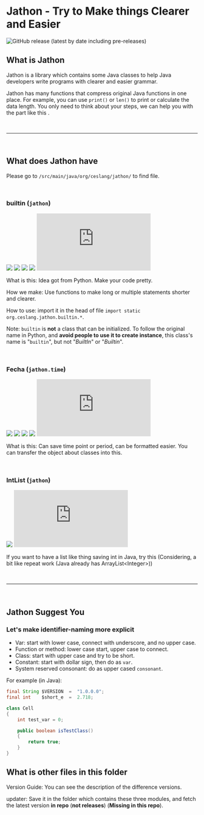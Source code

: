 Jathon - Try to Make things Clearer and Easier
==============================================

![GitHub release (latest by date including pre-releases)](https://img.shields.io/github/v/release/OzelotVanilla/aTool?color=A0D8EF&include_prereleases&logoColor=44617B)

What is Jathon
--------------

Jathon is a library which contains some Java classes to help Java developers write programs with clearer and easier
grammar.

Jathon has many functions that compress original Java functions in one place. For example, you can use `print()`
or `len()` to print or calculate the data length. You only need to think about your steps, we can help you with the part
like this <!-- Some example of Jathon needed -->.

<br />

----

<br />

What does Jathon have
---------------------

Please go to `/src/main/java/org/ceslang/jathon/` to find file.

<br />

### builtin (`jathon`)

![](https://img.shields.io/badge/status-able_to_be_used-fcc800?logoColor=4c6473)
![](https://img.shields.io/github/issues-raw/OzelotVanilla/Jathon/bug:%20builtin?color=f09199&label=bug)
![](https://img.shields.io/github/issues-raw/OzelotVanilla/Jathon/warning:%20builtin?color=F08300&label=warn)
![](https://img.shields.io/github/issues-raw/OzelotVanilla/Jathon/todo:%20builtin?color=38a1db&label=todo)
![](https://img.shields.io/github/size/OzelotVanilla/Jathon/src/main/java/org/ceslang/jathon/builtin.java?color=CEE4AE&logoColor=4c6473)

What is this: Idea got from Python. Make your code pretty.

How we make: Use functions to make long or multiple statements shorter and clearer.

How to use: import it in the head of file `import static org.ceslang.jathon.builtin.*`.

Note: `builtin` is **not** a class that can be initialized.
To follow the original name in Python, and **avoid people to use it to create instance**,
this class's name is "`builtin`", but not "*BuiltIn*" or "*Builtin*".

<br />

### Fecha (`jathon.time`)

![](https://img.shields.io/badge/status-under_development-eebbcb?logoColor=4c6473)
![](https://img.shields.io/github/issues-raw/OzelotVanilla/Jathon/bug:%20Fecha?color=f09199&label=bug)
![](https://img.shields.io/github/issues-raw/OzelotVanilla/Jathon/warning:%20Fecha?color=F08300&label=warn)
![](https://img.shields.io/github/issues-raw/OzelotVanilla/Jathon/todo:%20Fecha?color=38a1db&label=todo)
![](https://img.shields.io/github/size/OzelotVanilla/Jathon/src/main/java/org/ceslang/jathon/time/Fecha.java?color=CEE4AE&logoColor=4c6473)

What is this: Can save time point or period, can be formatted easier.
You can transfer the object about classes into this.



<br />

### IntList (`jathon`)

![](https://img.shields.io/badge/status-may_change_structure-d91e10?logoColor=4c6473)
![](https://img.shields.io/github/size/OzelotVanilla/Jathon/src/main/java/org/ceslang/jathon/IntList.java?color=CEE4AE&logoColor=4c6473)

If you want to have a list like thing saving int in Java, try this
(Considering, a bit like repeat work (Java already has ArrayList\<Integer\>))

<br />

----

<br />

Jathon Suggest You
------------------

### Let's make identifier-naming more explicit

* Var: start with lower case, connect with underscore, and no upper case.
* Function or method: lower case start, upper case to connect.
* Class: start with upper case and try to be short.
* Constant: start with dollar sign, then do as `var`.
* System reserved consonant: do as upper cased `consonant`.

For example (in Java):

```java
final String $VERSION  =  "1.0.0.0";
final int    $short_e  =  2.718;

class Cell
{
    int test_var = 0;

    public boolean isTestClass()
    {
        return true;
    }
}
```

What is other files in this folder
----------------------------------

Version Guide:
You can see the description of the difference versions.

updater:
Save it in the folder which contains these three modules, and fetch the latest version **in repo** (**not
releases**) (**Missing in this repo**).

